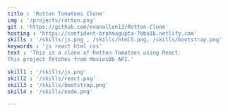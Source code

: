 ```yaml
---
title : 'Rotten Tomatoes Clone'
img : '/projects/rotton.png'
git : 'https://github.com/evanallen13/Rotton-Clone'
hosting : 'https://confident-brahmagupta-7bba1b.netlify.com'
skills : '/skills/js.png , /skills/html5.png, /skills/bootstrap.png'
keywords : 'js react html css'
text : 'This is a clone of Rotton Tomatoes using React. 
This project fetches from MoviesDb API.'

skill1 : '/skills/js.png'
skill2 : '/skills/react.png'
skill3 : '/skills/bootstrap.png'
skill4 : '/skills/node.png'

---
```


